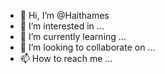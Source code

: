 - 👋 Hi, I’m @Haithames
- 👀 I’m interested in ...
- 🌱 I’m currently learning ...
- 💞️ I’m looking to collaborate on ...
- 📫 How to reach me ...

<!---
Haithames/Haithames is a ✨ special ✨ repository because its `README.md` (this file) appears on your GitHub profile.
You can click the Preview link to take a look at your changes.
--->
